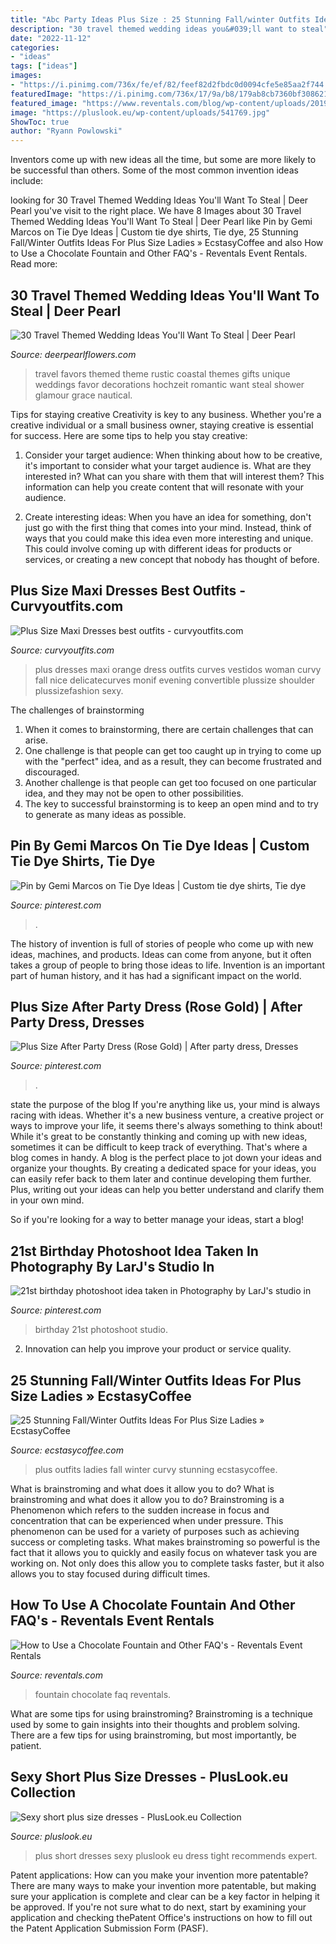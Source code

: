 ```yaml
---
title: "Abc Party Ideas Plus Size : 25 Stunning Fall/winter Outfits Ideas For Plus Size Ladies » Ecstasycoffee"
description: "30 travel themed wedding ideas you&#039;ll want to steal"
date: "2022-11-12"
categories:
- "ideas"
tags: ["ideas"]
images:
- "https://i.pinimg.com/736x/fe/ef/82/feef82d2fbdc0d0094cfe5e85aa2f744.jpg"
featuredImage: "https://i.pinimg.com/736x/17/9a/b8/179ab8cb7360bf3086216ab2e9679deb.jpg"
featured_image: "https://www.reventals.com/blog/wp-content/uploads/2019/06/AdobeStock_200316436.jpeg"
image: "https://pluslook.eu/wp-content/uploads/541769.jpg"
ShowToc: true
author: "Ryann Powlowski"
---
```



Inventors come up with new ideas all the time, but some are more likely to be successful than others. Some of the most common invention ideas include:

	

		
looking for 30 Travel Themed Wedding Ideas You&#039;ll Want To Steal | Deer Pearl you've visit to the right place. We have 8 Images about 30 Travel Themed Wedding Ideas You&#039;ll Want To Steal | Deer Pearl like Pin by Gemi Marcos on Tie Dye Ideas | Custom tie dye shirts, Tie dye, 25 Stunning Fall/Winter Outfits Ideas For Plus Size Ladies » EcstasyCoffee and also How to Use a Chocolate Fountain and Other FAQ&#039;s - Reventals Event Rentals. Read more:
		
    
## 30 Travel Themed Wedding Ideas You&#039;ll Want To Steal | Deer Pearl

<img loading=lazy src="http://www.deerpearlflowers.com/wp-content/uploads/2015/04/rustic-travel-themed-favors.jpg" onerror="this.onerror=null;this.src='https://tse3.mm.bing.net/th?id=OIP.EtYxoTq8B8mLb1TD7a1snAHaLH&amp;pid=15.1';" alt="30 Travel Themed Wedding Ideas You&#039;ll Want To Steal | Deer Pearl">

_Source: deerpearlflowers.com_

>travel favors themed theme rustic coastal themes gifts unique weddings favor decorations hochzeit romantic want steal shower glamour grace nautical. 

	

Tips for staying creative
Creativity is key to any business. Whether you're a creative individual or a small business owner, staying creative is essential for success. Here are some tips to help you stay creative: 
1. Consider your target audience: When thinking about how to be creative, it's important to consider what your target audience is. What are they interested in? What can you share with them that will interest them? This information can help you create content that will resonate with your audience. 

2. Create interesting ideas: When you have an idea for something, don't just go with the first thing that comes into your mind. Instead, think of ways that you could make this idea even more interesting and unique. This could involve coming up with different ideas for products or services, or creating a new concept that nobody has thought of before. 


    
## Plus Size Maxi Dresses Best Outfits - Curvyoutfits.com

<img loading=lazy src="https://www.curvyoutfits.com/wp-content/uploads/2015/05/plus-size-maxi-dresses-5-best-outfits-24.jpg" onerror="this.onerror=null;this.src='https://tse4.mm.bing.net/th?id=OIP.hKVgoy4tyYFFAhlDx6cX1wHaO7&amp;pid=15.1';" alt="Plus Size Maxi Dresses best outfits - curvyoutfits.com">

_Source: curvyoutfits.com_

>plus dresses maxi orange dress outfits curves vestidos woman curvy fall nice delicatecurves monif evening convertible plussize shoulder plussizefashion sexy. 

	

The challenges of brainstorming
1. When it comes to brainstorming, there are certain challenges that can arise.
2. One challenge is that people can get too caught up in trying to come up with the "perfect" idea, and as a result, they can become frustrated and discouraged.
3. Another challenge is that people can get too focused on one particular idea, and they may not be open to other possibilities.
4. The key to successful brainstorming is to keep an open mind and to try to generate as many ideas as possible.

    
## Pin By Gemi Marcos On Tie Dye Ideas | Custom Tie Dye Shirts, Tie Dye

<img loading=lazy src="https://i.pinimg.com/736x/17/9a/b8/179ab8cb7360bf3086216ab2e9679deb.jpg" onerror="this.onerror=null;this.src='https://tse3.mm.bing.net/th?id=OIP.lW-lnjXf_g1hqGW7I3aBfgHaJ3&amp;pid=15.1';" alt="Pin by Gemi Marcos on Tie Dye Ideas | Custom tie dye shirts, Tie dye">

_Source: pinterest.com_

>. 

	

The history of invention is full of stories of people who come up with new ideas, machines, and products. Ideas can come from anyone, but it often takes a group of people to bring those ideas to life. Invention is an important part of human history, and it has had a significant impact on the world.

    
## Plus Size After Party Dress (Rose Gold) | After Party Dress, Dresses

<img loading=lazy src="https://i.pinimg.com/736x/3e/a3/5b/3ea35b38b873e3bfe4201f224732d4e4.jpg" onerror="this.onerror=null;this.src='https://tse2.mm.bing.net/th?id=OIP.tlihbbSIhXOkTM6oDWPlOgHaLG&amp;pid=15.1';" alt="Plus Size After Party Dress (Rose Gold) | After party dress, Dresses">

_Source: pinterest.com_

>. 

	

state the purpose of the blog
If you're anything like us, your mind is always racing with ideas. Whether it's a new business venture, a creative project or ways to improve your life, it seems there's always something to think about! While it's great to be constantly thinking and coming up with new ideas, sometimes it can be difficult to keep track of everything. That's where a blog comes in handy.
A blog is the perfect place to jot down your ideas and organize your thoughts. By creating a dedicated space for your ideas, you can easily refer back to them later and continue developing them further. Plus, writing out your ideas can help you better understand and clarify them in your own mind.

So if you're looking for a way to better manage your ideas, start a blog!

    
## 21st Birthday Photoshoot Idea Taken In Photography By LarJ&#039;s Studio In

<img loading=lazy src="https://i.pinimg.com/736x/fe/ef/82/feef82d2fbdc0d0094cfe5e85aa2f744.jpg" onerror="this.onerror=null;this.src='https://tse4.mm.bing.net/th?id=OIP.mbpktSCaitCNFk4kLuvdCAHaLB&amp;pid=15.1';" alt="21st birthday photoshoot idea taken in Photography by LarJ&#039;s studio in">

_Source: pinterest.com_

>birthday 21st photoshoot studio. 

	

2. Innovation can help you improve your product or service quality.

    
## 25 Stunning Fall/Winter Outfits Ideas For Plus Size Ladies » EcstasyCoffee

<img loading=lazy src="https://i1.wp.com/www.ecstasycoffee.com/wp-content/uploads/2016/10/Plus-Size-Outfits-For-Curvy-Ladies-3.jpg" onerror="this.onerror=null;this.src='https://tse3.mm.bing.net/th?id=OIP.uzVAPTBwu0DKrxowHt6ywAHaLL&amp;pid=15.1';" alt="25 Stunning Fall/Winter Outfits Ideas For Plus Size Ladies » EcstasyCoffee">

_Source: ecstasycoffee.com_

>plus outfits ladies fall winter curvy stunning ecstasycoffee. 

	

What is brainstroming and what does it allow you to do?
What is brainstroming and what does it allow you to do? Brainstroming is a Phenomenon which refers to the sudden increase in focus and concentration that can be experienced when under pressure. This phenomenon can be used for a variety of purposes such as achieving success or completing tasks. What makes brainstroming so powerful is the fact that it allows you to quickly and easily focus on whatever task you are working on. Not only does this allow you to complete tasks faster, but it also allows you to stay focused during difficult times.

    
## How To Use A Chocolate Fountain And Other FAQ&#039;s - Reventals Event Rentals

<img loading=lazy src="https://www.reventals.com/blog/wp-content/uploads/2019/06/AdobeStock_200316436.jpeg" onerror="this.onerror=null;this.src='https://tse4.mm.bing.net/th?id=OIP.ZrClwVaLr3QHGnYR9yZZeQHaE8&amp;pid=15.1';" alt="How to Use a Chocolate Fountain and Other FAQ&#039;s - Reventals Event Rentals">

_Source: reventals.com_

>fountain chocolate faq reventals. 

	

What are some tips for using brainstroming?
Brainstroming is a technique used by some to gain insights into their thoughts and problem solving. There are a few tips for using brainstroming, but most importantly, be patient.

    
## Sexy Short Plus Size Dresses - PlusLook.eu Collection

<img loading=lazy src="https://pluslook.eu/wp-content/uploads/541769.jpg" onerror="this.onerror=null;this.src='https://tse4.mm.bing.net/th?id=OIP.Wmd01Ic1KQeckRlCSU4W2wHaNZ&amp;pid=15.1';" alt="Sexy short plus size dresses - PlusLook.eu Collection">

_Source: pluslook.eu_

>plus short dresses sexy pluslook eu dress tight recommends expert. 

	

Patent applications: How can you make your invention more patentable?
There are many ways to make your invention more patentable, but making sure your application is complete and clear can be a key factor in helping it be approved. If you're not sure what to do next, start by examining your application and checking thePatent Office's instructions on how to fill out the Patent Application Submission Form (PASF).

